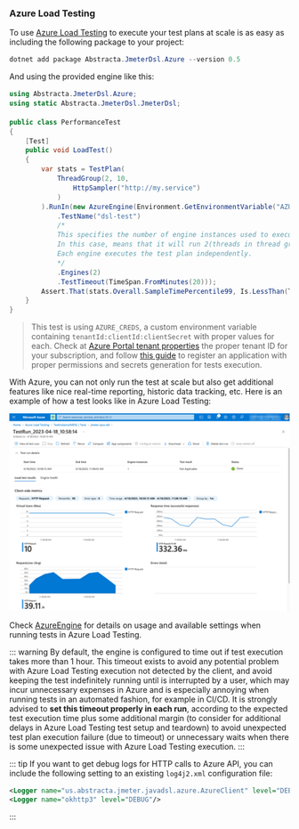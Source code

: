 ### Azure Load Testing

To use [Azure Load Testing](https://azure.microsoft.com/en-us/products/load-testing/) to execute your test plans at scale is as easy as including the following package to your project:

```powershell
dotnet add package Abstracta.JmeterDsl.Azure --version 0.5
```

And using the provided engine like this:

```cs
using Abstracta.JmeterDsl.Azure;
using static Abstracta.JmeterDsl.JmeterDsl;

public class PerformanceTest
{
    [Test]
    public void LoadTest()
    {
        var stats = TestPlan(
            ThreadGroup(2, 10,
                HttpSampler("http://my.service")
            )
        ).RunIn(new AzureEngine(Environment.GetEnvironmentVariable("AZURE_CREDS")) // AZURE_CREDS=tenantId:clientId:secretId
            .TestName("dsl-test")
            /* 
            This specifies the number of engine instances used to execute the test plan. 
            In this case, means that it will run 2(threads in thread group)x2(engines)=4 concurrent users/threads in total. 
            Each engine executes the test plan independently.
            */
            .Engines(2) 
            .TestTimeout(TimeSpan.FromMinutes(20)));
        Assert.That(stats.Overall.SampleTimePercentile99, Is.LessThan(TimeSpan.FromSeconds(5)));
    }
}
```
> This test is using `AZURE_CREDS`, a custom environment variable containing `tenantId:clientId:clientSecret` with proper values for each. Check at [Azure Portal tenant properties](https://portal.azure.com/#view/Microsoft_AAD_IAM/TenantPropertiesBlade) the proper tenant ID for your subscription, and follow [this guide](https://learn.microsoft.com/en-us/azure/active-directory/develop/howto-create-service-principal-portal) to register an application with proper permissions and secrets generation for tests execution.

With Azure, you can not only run the test at scale but also get additional features like nice real-time reporting, historic data tracking, etc. Here is an example of how a test looks like in Azure Load Testing:

![Azure Load Testing Example Execution Dashboard](./azure.png)

Check [AzureEngine](/Abstracta.JmeterDsl.Azure/AzureEngine.cs) for details on usage and available settings when running tests in Azure Load Testing.

::: warning
By default, the engine is configured to time out if test execution takes more than 1 hour.
This timeout exists to avoid any potential problem with Azure Load Testing execution not detected by the
client, and avoid keeping the test indefinitely running until is interrupted by a user,
which may incur unnecessary expenses in Azure and is especially annoying when running tests 
in an automated fashion, for example in CI/CD.
It is strongly advised to **set this timeout properly in each run**, according to the expected test
execution time plus some additional margin (to consider for additional delays in Azure Load Testing
test setup and teardown) to avoid unexpected test plan execution failure (due to timeout) or
unnecessary waits when there is some unexpected issue with Azure Load Testing execution.
:::

::: tip
If you want to get debug logs for HTTP calls to Azure API, you can include the following setting to an existing `log4j2.xml` configuration file:
```xml
<Logger name="us.abstracta.jmeter.javadsl.azure.AzureClient" level="DEBUG"/>
<Logger name="okhttp3" level="DEBUG"/>
```
:::
